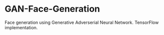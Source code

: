 # GAN-Face-Generation
Face generation using Generative Adverserial Neural Network. TensorFlow implementation.
